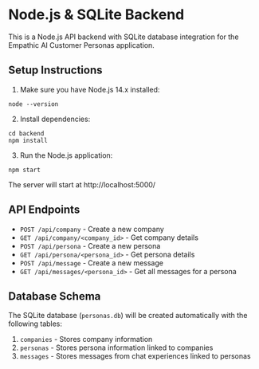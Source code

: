 
# Node.js & SQLite Backend

This is a Node.js API backend with SQLite database integration for the Empathic AI Customer Personas application.

## Setup Instructions

1. Make sure you have Node.js 14.x installed:
```
node --version
```

2. Install dependencies:
```
cd backend
npm install
```

3. Run the Node.js application:
```
npm start
```

The server will start at http://localhost:5000/

## API Endpoints

- `POST /api/company` - Create a new company
- `GET /api/company/<company_id>` - Get company details
- `POST /api/persona` - Create a new persona
- `GET /api/persona/<persona_id>` - Get persona details
- `POST /api/message` - Create a new message
- `GET /api/messages/<persona_id>` - Get all messages for a persona

## Database Schema

The SQLite database (`personas.db`) will be created automatically with the following tables:

1. `companies` - Stores company information
2. `personas` - Stores persona information linked to companies
3. `messages` - Stores messages from chat experiences linked to personas
